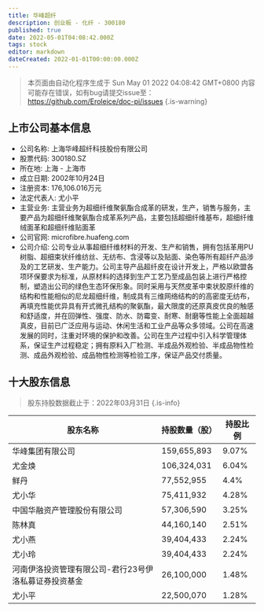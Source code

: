 ```yaml
---
title: 华峰超纤
description: 创业板 - 化纤 - 300180
published: true
date: 2022-05-01T04:08:42.000Z
tags: stock
editor: markdown
dateCreated: 2022-01-01T00:00:00.000Z
---
```


> 本页面由自动化程序生成于 Sun May 01 2022 04:08:42 GMT+0800
> 内容可能存在错误，如有bug请提交issue至：https://github.com/Eroleice/doc-pi/issues
{.is-warning}

## 上市公司基本信息
- 公司名称: 上海华峰超纤科技股份有限公司
- 股票代码: 300180.SZ
- 所在地: 上海 - 上海市
- 成立日期: 2002年10月24日
- 注册资本: 176,106.016万元
- 法定代表人: 尤小平
- 主营业务: 主营业务为超细纤维聚氨酯合成革的研发，生产，销售与服务，主要产品为超细纤维聚氨酯合成革系列产品，主要包括超细纤维基布，超细纤维绒面革和超细纤维贴面革
- 公司官网: microfibre.huafeng.com
- 公司介绍: 公司专业从事超细纤维材料的开发、生产和销售，拥有包括革用PU树脂、超细束状纤维纺丝、无纺布、含浸等以及贴面、染色等所有超纤产品涉及的工艺研发、生产能力。公司主导产品超纤皮在设计开发上，严格以欧盟各项环保要求为标准，从原材料的选择到生产工艺乃至成品包装上进行严格控制，塑造出公司的绿色生态环保形象。同时采用与天然皮革中束状胶原纤维的结构和性能相似的尼龙超细纤维，制成具有三维网络结构的的高密度无纺布，再填充性能优异具有开式微孔结构的聚氨酯，最大限度的还原真皮优良的触感和舒适度，并在回弹性、强度、防水、防霉变、耐寒、耐磨等性能上全面超越真皮，目前已广泛应用与运动、休闲生活和工业产品等众多领域。公司在高速发展的同时，注重对环境的保护和改善。公司在生产过程中引入科学管理体系，保证生产过程稳定；拥有原料入厂检测、半成品外观检验、半成品物性检测、成品外观检验、成品物性检测等检验工序，保证产品交付质量。


## 十大股东信息
> 股东持股数据截止于：2022年03月31日
{.is-info}

| 股东名称 | 持股数量（股） | 持股比例 |
| --- | --- | --- |
| 华峰集团有限公司 | 159,655,893 | 9.07% |
| 尤金焕 | 106,324,031 | 6.04% |
| 鲜丹 | 77,552,955 | 4.4% |
| 尤小华 | 75,411,932 | 4.28% |
| 中国华融资产管理股份有限公司 | 57,306,590 | 3.25% |
| 陈林真 | 44,160,140 | 2.51% |
| 尤小燕 | 39,404,433 | 2.24% |
| 尤小玲 | 39,404,433 | 2.24% |
| 河南伊洛投资管理有限公司-君行23号伊洛私募证券投资基金 | 26,100,000 | 1.48% |
| 尤小平 | 22,500,070 | 1.28% |




